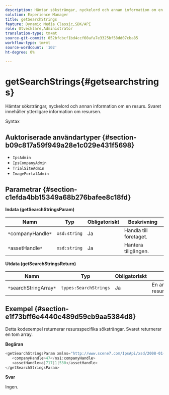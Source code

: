 ```yaml
---
description: Hämtar söksträngar, nyckelord och annan information om en resurs. Svaret innehåller ytterligare information om resursen.
solution: Experience Manager
title: getSearchStrings
feature: Dynamic Media Classic,SDK/API
role: Utvecklare,Administratör
translation-type: tm+mt
source-git-commit: 052bfcbcf1bd4ccf60afa7e3325bf58dd07cba85
workflow-type: tm+mt
source-wordcount: '102'
ht-degree: 0%

---
```



# getSearchStrings{#getsearchstrings}

Hämtar söksträngar, nyckelord och annan information om en resurs. Svaret innehåller ytterligare information om resursen.

Syntax

## Auktoriserade användartyper {#section-b09c817a59f949a28e1c029e431f5698}

* `IpsAdmin`
* `IpsCompanyAdmin`
* `TrialSiteAdmin`
* `ImagePortalAdmin`

## Parametrar {#section-c1efda4bb15349a68b276bafee8c18fd}

**Indata (getSearchStringsParam)**

| Namn | Typ | Obligatoriskt | Beskrivning |
|---|---|---|---|
| `*`companyHandle`*` | `xsd:string` | Ja | Handla till företaget. |
| `*`assetHandle`*` | `xsd:string` | Ja | Hantera tillgången. |

**Utdata (getSearchStringsReturn)**

| Namn | Typ | Obligatoriskt | Beskrivning |
|---|---|---|---|
| `*`searchStringArray`*` | `types:SearchStrings` | Ja | En array med resurssökningssträngar. |

## Exempel {#section-e1f73bff6e4440c489d59cb9aa5384d8}

Detta kodexempel returnerar resursspecifika söksträngar. Svaret returnerar en tom array.

**Begäran**

```java
<getSearchStringsParam xmlns="http://www.scene7.com/IpsApi/xsd/2008-01-15">
   <companyHandle>47</ns1:companyHandle>
   <assetHandle>a|717|1|530</assetHandle>
</getSearchStringsParam>
```

**Svar**

Ingen.

